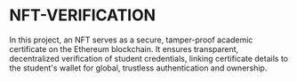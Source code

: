 # NFT-VERIFICATION
In this project, an NFT serves as a secure, tamper-proof academic certificate on the Ethereum blockchain. It ensures transparent, decentralized verification of student credentials, linking certificate details to the student's wallet for global, trustless authentication and ownership.
